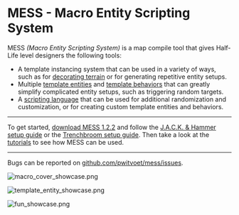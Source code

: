 # MESS - Macro Entity Scripting System


MESS *(Macro Entity Scripting System)* is a map compile tool that gives Half-Life level designers the following tools:

- A template instancing system that can be used in a variety of ways, such as for [decorating terrain](https://pwitvoet.github.io/mess/covering-terrain-with-props.html) or for generating repetitive entity setups.
- Multiple [template entities](https://pwitvoet.github.io/mess/template-entities.html) and [template behaviors](https://pwitvoet.github.io/mess/template-behaviors.html) that can greatly simplify complicated entity setups, such as triggering random targets.
- A [scripting language](https://pwitvoet.github.io/mess/scripting.html) that can be used for additional randomization and customization, or for creating custom template entities and behaviors.

---

To get started, [download MESS 1.2.2](https://github.com/pwitvoet/mess/releases/tag/1.2.2) and follow the [J.A.C.K. & Hammer setup guide](https://pwitvoet.github.io/mess/jack-&-hammer-setup.html) or the [Trenchbroom setup guide](https://pwitvoet.github.io/mess/trenchbroom-setup.html). Then take a look at the [tutorials](https://pwitvoet.github.io/mess/tutorials.html) to see how MESS can be used.

---

Bugs can be reported on [github.com/pwitvoet/mess/issues](https://github.com/pwitvoet/mess/issues).

![macro_cover_showcase.png](https://pwitvoet.github.io/mess/images/macro_cover_showcase.png)

![template_entity_showcase.png](https://pwitvoet.github.io/mess/images/template_entity_showcase.png)

![fun_showcase.png](https://pwitvoet.github.io/mess/images/fun_showcase.png)